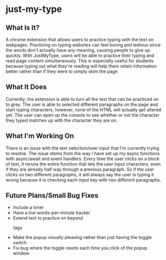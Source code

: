 # just-my-type
## What Is It?
A chrome extension that allows users to practice typing with the text on webpages. Practicing on typing websites can feel boring and tedious since the words don't actually have any meaning, causing people to give up quickly. With JustMyType, users will be able to practice their typing and read page content simultaneously. This is especially useful for students because typing out what they're reading will help them retain information better rather than if they were to simply skim the page.

## What It Does
Currently, the extension is able to turn all the text that can be practiced on to grey. The user is able to selected different paragraphs on the page and start typing characters, however, none of the HTML will actually get altered yet. The user can open up the console to see whether or not the character they typed matches up with the character they are on.

## What I'm Working On
There is an issue with the text selection/user input that I'm currently trying to resolve. The issue stems from the way I have set up my async functions with async/await and event handlers. Every time the user clicks on a block of text, it reruns the entire function that lets the user input characters, even if they are already half way through a previous paragraph. So if the user clicks on two different paragraphs, it will always say the user is typing it wrong because it is checking each input key with two different paragraphs.

## Future Plans/Small Bug Fixes 
- Include a timer
- Have a live words-per-minute tracker
- Extend text to practice on beyond <p> tags
- Make the popup visually pleasing rather than just having the toggle switch
- Fix bug where the toggle resets each time you click of the popup window 
